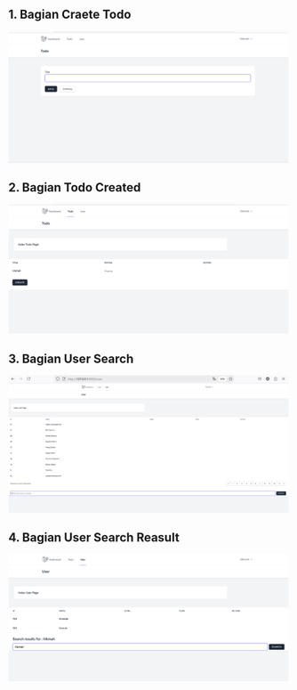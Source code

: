 ## 1. Bagian Craete Todo
![Alt text](screenshot/tugas5/TodoCreate.png)
## 2. Bagian Todo Created
![Alt text](screenshot/tugas5/TodoCreated.png)
## 3. Bagian User Search
![Alt text](screenshot/tugas5/UserSearch.png)
## 4. Bagian User Search Reasult
![Alt text](screenshot/tugas5/UserSearechReasult.png)